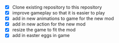 - [x] Clone existing repository to this repository
- [x] improve gameplay so that it is easier to play
- [x] add in new animations to game for the new mod
- [x] add in new action for the new mod
- [x] resize the game to fit the mod
- [x] add in easter eggs in game
